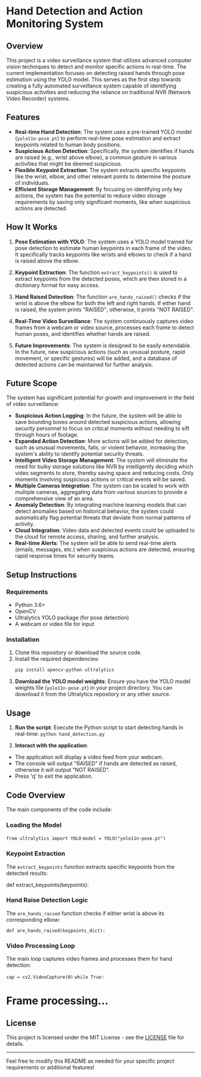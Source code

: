 # Hand Detection and Action Monitoring System

## Overview

This project is a video surveillance system that utilizes advanced computer vision techniques to detect and monitor specific actions in real-time. The current implementation focuses on detecting raised hands through pose estimation using the YOLO model. This serves as the first step towards creating a fully automated surveillance system capable of identifying suspicious activities and reducing the reliance on traditional NVR (Network Video Recorder) systems.

## Features

- **Real-time Hand Detection**: The system uses a pre-trained YOLO model (`yolo11n-pose.pt`) to perform real-time pose estimation and extract keypoints related to human body positions.
- **Suspicious Action Detection**: Specifically, the system identifies if hands are raised (e.g., wrist above elbow), a common gesture in various activities that might be deemed suspicious.
- **Flexible Keypoint Extraction**: The system extracts specific keypoints like the wrist, elbow, and other relevant points to determine the posture of individuals.
- **Efficient Storage Management**: By focusing on identifying only key actions, the system has the potential to reduce video storage requirements by saving only significant moments, like when suspicious actions are detected.

## How It Works

1. **Pose Estimation with YOLO**: The system uses a YOLO model trained for pose detection to estimate human keypoints in each frame of the video. It specifically tracks keypoints like wrists and elbows to check if a hand is raised above the elbow.
   
2. **Keypoint Extraction**: The function `extract_keypoints()` is used to extract keypoints from the detected poses, which are then stored in a dictionary format for easy access.

3. **Hand Raised Detection**: The function `are_hands_raised()` checks if the wrist is above the elbow for both the left and right hands. If either hand is raised, the system prints "RAISED"; otherwise, it prints "NOT RAISED".

4. **Real-Time Video Surveillance**: The system continuously captures video frames from a webcam or video source, processes each frame to detect human poses, and identifies whether hands are raised.

5. **Future Improvements**: The system is designed to be easily extendable. In the future, new suspicious actions (such as unusual posture, rapid movement, or specific gestures) will be added, and a database of detected actions can be maintained for further analysis.

## Future Scope

The system has significant potential for growth and improvement in the field of video surveillance:

- **Suspicious Action Logging**: In the future, the system will be able to save bounding boxes around detected suspicious actions, allowing security personnel to focus on critical moments without needing to sift through hours of footage.
- **Expanded Action Detection**: More actions will be added for detection, such as unusual movements, falls, or violent behavior, increasing the system's ability to identify potential security threats.
- **Intelligent Video Storage Management**: The system will eliminate the need for bulky storage solutions like NVR by intelligently deciding which video segments to store, thereby saving space and reducing costs. Only moments involving suspicious actions or critical events will be saved.
- **Multiple Cameras Integration**: The system can be scaled to work with multiple cameras, aggregating data from various sources to provide a comprehensive view of an area.
- **Anomaly Detection**: By integrating machine learning models that can detect anomalies based on historical behavior, the system could automatically flag potential threats that deviate from normal patterns of activity.
- **Cloud Integration**: Video data and detected events could be uploaded to the cloud for remote access, sharing, and further analysis.
- **Real-time Alerts**: The system will be able to send real-time alerts (emails, messages, etc.) when suspicious actions are detected, ensuring rapid response times for security teams.

## Setup Instructions

### Requirements

- Python 3.6+
- OpenCV
- Ultralytics YOLO package (for pose detection)
- A webcam or video file for input

### Installation

1. Clone this repository or download the source code.
2. Install the required dependencies:
   ```bash
   pip install opencv-python ultralytics
3. **Download the YOLO model weights**:
Ensure you have the YOLO model weights file (`yolo11n-pose.pt`) in your project directory. You can download it from the Ultralytics repository or any other source.

## Usage

1. **Run the script**:
Execute the Python script to start detecting hands in real-time:
```python hand_detection.py```

2. **Interact with the application**:
- The application will display a video feed from your webcam.
- The console will output "RAISED" if hands are detected as raised, otherwise it will output "NOT RAISED".
- Press 'q' to exit the application.

## Code Overview

The main components of the code include:

### Loading the Model

```from ultralytics import YOLO```
```model = YOLO("yolo11n-pose.pt")```

### Keypoint Extraction

The `extract_keypoints` function extracts specific keypoints from the detected results:

def extract_keypoints(keypoints):

### Hand Raise Detection Logic

The `are_hands_raised` function checks if either wrist is above its corresponding elbow:

```def are_hands_raised(keypoints_dict):```

### Video Processing Loop

The main loop captures video frames and processes them for hand detection:

```cap = cv2.VideoCapture(0)```
```while True:```

# Frame processing...

## License

This project is licensed under the MIT License - see the [LICENSE](LICENSE) file for details.

---

Feel free to modify this README as needed for your specific project requirements or additional features!
